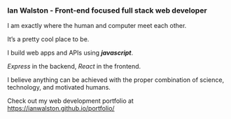 ### Ian Walston - Front-end focused full stack web developer

I am exactly where the human and computer meet each other.

It’s a pretty cool place to be.

I build web apps and APIs using ***javascript***. 

*Express* in the backend, *React* in the frontend.

I believe anything can be achieved with the proper combination of science, technology, and motivated humans.

Check out my web development portfolio at https://ianwalston.github.io/portfolio/
